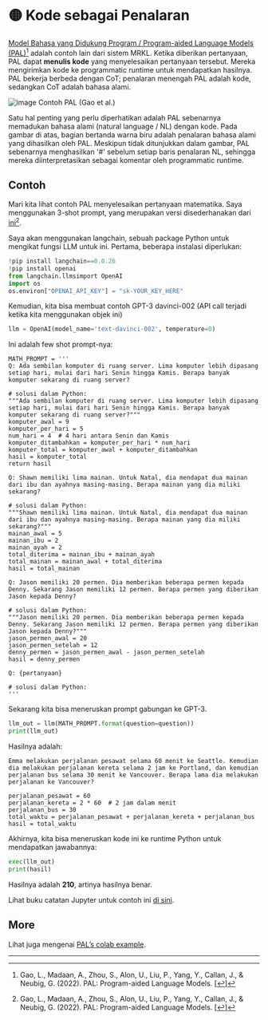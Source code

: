 # 🟡 Kode sebagai Penalaran

[Model Bahasa yang Didukung Program / Program-aided Language Models (PAL)](https://reasonwithpal.com/)[^1] adalah contoh lain dari sistem MRKL. Ketika diberikan pertanyaan, PAL dapat **menulis kode** yang menyelesaikan pertanyaan tersebut. Mereka mengirimkan kode ke programmatic runtime untuk mendapatkan hasilnya. PAL bekerja berbeda dengan CoT; penalaran menengah PAL adalah kode, sedangkan CoT adalah bahasa alami.

![image](https://github.com/trigaten/Learn_Prompting/assets/4091265/b68ea9ff-ed00-4cc1-86c6-2dabd5037432)
Contoh PAL (Gao et al.)

Satu hal penting yang perlu diperhatikan adalah PAL sebenarnya memadukan bahasa alami (natural language / NL) dengan kode. Pada gambar di atas, bagian bertanda warna biru adalah penalaran bahasa alami yang dihasilkan oleh PAL. Meskipun tidak ditunjukkan dalam gambar, PAL sebenarnya menghasilkan '#' sebelum setiap baris penalaran NL, sehingga mereka diinterpretasikan sebagai komentar oleh programmatic runtime.

## Contoh

Mari kita lihat contoh PAL menyelesaikan pertanyaan matematika. Saya menggunakan 3-shot prompt, yang merupakan versi disederhanakan dari [ini](https://github.com/reasoning-machines/pal/blob/main/pal/prompt/math_prompts.py)[^1].

Saya akan menggunakan langchain, sebuah package Python untuk mengikat fungsi LLM untuk ini. Pertama, beberapa instalasi diperlukan:

```python
!pip install langchain==0.0.26
!pip install openai
from langchain.llmsimport OpenAI
import os
os.environ["OPENAI_API_KEY"] = "sk-YOUR_KEY_HERE"
```

Kemudian, kita bisa membuat contoh GPT-3 davinci-002 (API call terjadi ketika kita menggunakan objek ini)

```python
llm = OpenAI(model_name='text-davinci-002', temperature=0)
```

Ini adalah few shot prompt-nya:

```
MATH_PROMPT = '''
Q: Ada sembilan komputer di ruang server. Lima komputer lebih dipasang setiap hari, mulai dari hari Senin hingga Kamis. Berapa banyak komputer sekarang di ruang server?

# solusi dalam Python:
"""Ada sembilan komputer di ruang server. Lima komputer lebih dipasang setiap hari, mulai dari hari Senin hingga Kamis. Berapa banyak komputer sekarang di ruang server?"""
komputer_awal = 9
komputer_per_hari = 5
num_hari = 4  # 4 hari antara Senin dan Kamis
komputer_ditambahkan = komputer_per_hari * num_hari
komputer_total = komputer_awal + komputer_ditambahkan
hasil = komputer_total
return hasil

Q: Shawn memiliki lima mainan. Untuk Natal, dia mendapat dua mainan dari ibu dan ayahnya masing-masing. Berapa mainan yang dia miliki sekarang?

# solusi dalam Python:
"""Shawn memiliki lima mainan. Untuk Natal, dia mendapat dua mainan dari ibu dan ayahnya masing-masing. Berapa mainan yang dia miliki sekarang?"""
mainan_awal = 5
mainan_ibu = 2
mainan_ayah = 2
total_diterima = mainan_ibu + mainan_ayah
total_mainan = mainan_awal + total_diterima
hasil = total_mainan

Q: Jason memiliki 20 permen. Dia memberikan beberapa permen kepada Denny. Sekarang Jason memiliki 12 permen. Berapa permen yang diberikan Jason kepada Denny?

# solusi dalam Python:
"""Jason memiliki 20 permen. Dia memberikan beberapa permen kepada Denny. Sekarang Jason memiliki 12 permen. Berapa permen yang diberikan Jason kepada Denny?"""
jason_permen_awal = 20
jason_permen_setelah = 12
denny_permen = jason_permen_awal - jason_permen_setelah
hasil = denny_permen

Q: {pertanyaan}

# solusi dalam Python:
'''
```

Sekarang kita bisa meneruskan prompt gabungan ke GPT-3.

```python
llm_out = llm(MATH_PROMPT.format(question=question))
print(llm_out)
```

Hasilnya adalah:

```
Emma melakukan perjalanan pesawat selama 60 menit ke Seattle. Kemudian dia melakukan perjalanan kereta selama 2 jam ke Portland, dan kemudian perjalanan bus selama 30 menit ke Vancouver. Berapa lama dia melakukan perjalanan ke Vancouver?

perjalanan_pesawat = 60
perjalanan_kereta = 2 * 60  # 2 jam dalam menit
perjalanan_bus = 30
total_waktu = perjalanan_pesawat + perjalanan_kereta + perjalanan_bus
hasil = total_waktu
```

Akhirnya, kita bisa meneruskan kode ini ke runtime Python untuk mendapatkan jawabannya:

```python
exec(llm_out)
print(hasil)
```

Hasilnya adalah **210**, artinya hasilnya benar.

Lihat buku catatan Jupyter untuk contoh ini [di sini](https://github.com/trigaten/Learn_Prompting/tree/main/docs/code_examples/PAL.ipynb).

## More

Lihat juga mengenai [PAL’s colab example](https://colab.research.google.com/drive/1u4_RsdI0E79PCMDdcPiJUzYhdnjoXeXc?usp=sharing#scrollTo=Ba0ycacK4i1V).

---

[^1]: Gao, L., Madaan, A., Zhou, S., Alon, U., Liu, P., Yang, Y., Callan, J., & Neubig, G. (2022). PAL: Program-aided Language Models. [[↩](https://learnprompting.org/docs/advanced_applications/pal#fnref-1)]
